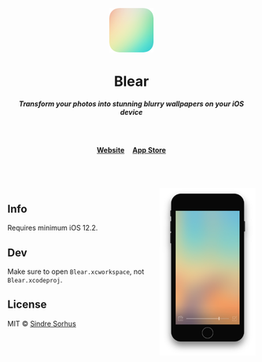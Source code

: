 <div align="center">
	<img src="media/icon.png" width="90">
	<h1>Blear</h1>
	<h5>Transform your photos into stunning blurry wallpapers on your iOS device</h4>
	<br>
	<h4>
		<a href="https://sindresorhus.com/blear">Website</a>
		&nbsp;&nbsp;&nbsp;
		<a href="https://itunes.apple.com/app/blear-create-blurry-wallpapers/id994182280">App Store</a>
	</h4>
</div>
<br>
<br>
<br>

<img src="media/screenshot.png" height="340" align="right">


## Info

Requires minimum iOS 12.2.


## Dev

Make sure to open `Blear.xcworkspace`, not `Blear.xcodeproj`.


## License

MIT © [Sindre Sorhus](https://sindresorhus.com)
